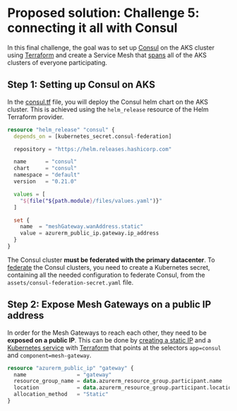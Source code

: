 # Proposed solution: Challenge 5: connecting it all with Consul

In this final challenge, the goal was to set up [Consul](https://www.consul.io) on the AKS cluster using [Terraform](https://www.terraform.io) and create a Service Mesh that [spans](https://www.consul.io/docs/connect/mesh-gateway) all of the AKS clusters of everyone participating.

## Step 1: Setting up Consul on AKS

In the [consul.tf](./terraform/consul.tf) file, you will deploy the Consul helm chart on the AKS cluster. This is achieved using the ```helm_release``` resource of the Helm Terraform provider.

```Terraform
resource "helm_release" "consul" {
  depends_on = [kubernetes_secret.consul-federation]

  repository = "https://helm.releases.hashicorp.com"

  name      = "consul"
  chart     = "consul"
  namespace = "default"
  version   = "0.21.0"

  values = [
    "${file("${path.module}/files/values.yaml")}"
  ]

  set {
    name  = "meshGateway.wanAddress.static"
    value = azurerm_public_ip.gateway.ip_address
  }
}
```

The Consul cluster **must be federated with the primary datacenter**. To [federate](https://www.consul.io/docs/connect/wan-federation-via-mesh-gateways) the Consul clusters, you need to create a Kubernetes secret, containing all the needed configuration to federate Consul, from the `assets/consul-federation-secret.yaml` file.

## Step 2: Expose Mesh Gateways on a public IP address

In order for the Mesh Gateways to reach each other, they need to be **exposed on a public IP**.
This can be done by [creating a static IP](https://www.terraform.io/docs/providers/azurerm/r/public_ip.html) and a [Kubernetes service](https://docs.microsoft.com/en-us/azure/aks/static-ip#create-a-service-using-the-static-ip-address) with [Terraform](https://www.terraform.io/docs/providers/kubernetes/r/service.html) that points at the selectors `app=consul` and `component=mesh-gateway`.

```Terraform
resource "azurerm_public_ip" "gateway" {
  name                = "gateway"
  resource_group_name = data.azurerm_resource_group.participant.name
  location            = data.azurerm_resource_group.participant.location
  allocation_method   = "Static"
}
```
